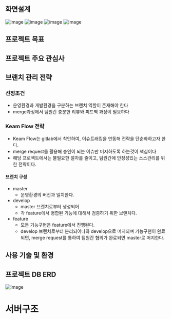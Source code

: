 
## 화면설계

![image](https://user-images.githubusercontent.com/23456264/158011724-0def314c-0df0-4869-9f52-5a012a1425f4.png)
![image](https://user-images.githubusercontent.com/23456264/158011746-1b34746d-de33-4fcb-a31c-ebcc32ad0594.png)
![image](https://user-images.githubusercontent.com/23456264/158011759-1c224ac8-49f2-4b83-8910-40933fff0092.png)
![image](https://user-images.githubusercontent.com/23456264/158011766-f8e553dd-2e7b-42ea-9f9a-86b7481c89a1.png)

## 프로젝트 목표

## 프로젝트 주요 관심사

## 브랜치 관리 전략
### 선정조건
- 운영환경과 개발환경을 구분하는 브랜치 역할이 존재해야 한다
- merge과정에서 팀원간 충분한 리뷰와 피드백 과정이 필요하다

### Keam Flow 전략
- Keam Flow는 gitlab에서 착안하여, 이슈트래킹을 연동해 전략을 단순화하고자 한다.
- merge request를 활용해 승인이 되는 이슈만 머지하도록 하는것이 핵심이다
- 해당 프로젝트에서는 불필요한 절차를 줄이고, 팀원간에 안정성있는 소스관리를 위한 전략이다.

#### 브랜치 구성

- master
	- 운영환경의 버전과 일치한다.
- develop
	- master 브랜치로부터 생성되어
	- 각 feature에서 병합된 기능에 대해서 검증하기 위한 브랜치다.
- feature
	- 모든 기능구현은 feature에서 진행된다.
	- develop 브랜치로부터 분리되어나와 develop으로 머지되며 기능구현이 완료되면, merge request를 통하여 팀원간 협의가 완료되면 master로 머지한다.


## 사용 기술 및 환경

## 프로젝트 DB ERD
![image](https://user-images.githubusercontent.com/23456264/164025116-840dde85-294b-46ae-a114-80312e882da6.png)

# 서버구조
